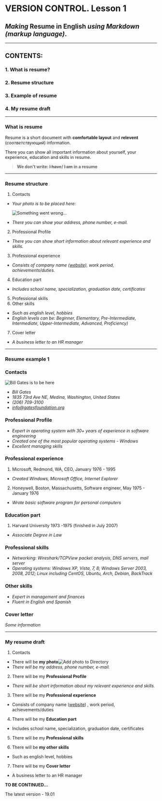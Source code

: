 # VERSION CONTROL. Lesson 1
## *Making* **Resume in English** *using Markdown (markup language)*.
---
## CONTENTS:


### 1. What is resume?    
### 2. Resume structure
### 3. Example of resume 
### 4. My resume draft  
---
### **What is resume**
Resume is a short document with **comfortable layout** and __relevent__ (_соответствующий_) information.

There you can show all important information about yourself, your experience, education and skills in resume.
> **We don't write: ~~I have~~/ ~~I am~~ in a resume**
___
### **Resume structure**

1. Contacts
 - *Your photo is to be placed here:*
 
    ![Something went wrong...](Myphoto.png)
 - _There you can show your address, phone number, e-mail._
2. Professional Profile
 - *There you can show short information about relevant experience and skills.*
 
3. Professional experience
 - *Consists of company name ([website](https://www.google.com/)), work period, achievements/duties.*
4. Education part
- *Includes school name, specialization, graduation date, certificates*
5. Professional skills
6. Other skills
- *Such as english level, hobbies*
- *English levels can be: Beginner, Elementary, Pre-Intermediate, Intermediate, Upper-Intermediate, Advanced, Proficiency)*
7. Cover letter
- *A business letter to an HR manager*
____
### **Resume example 1**
### Contacts
![Bill Gates is to be here](Bill.jpg)
- *Bill Gates*
- _1835 73rd Ave NE, Medina, Washington, United States_
- *(206) 709-3100*
- *info@gatesfoundation.org*

### Professional Profile
- *Expert in operating system with 30+ years of experience in software engineering*
- *Created one of the most popular operating systems - Windows*
- *Excellent managing skills*

### Professional experience
1. Microsoft, Redmond, WA, CEO, January 1976 - 1995
- *Created Windows, Microsoft Office, Internet Explorer*
2. Honeywell, Boston, Massachusetts, Software engineer, May 1975 - January 1976
- *Wrote basic software program for personal computers*
### Education part

1. Harvard University 1973 -1975 (finished in July 2007)

- *Associate Degree in Law*
### Professional skills
- *Networking: Wireshark/TCPView packet analysis, DNS servers, mail server*
- *Operating systems: Windows XP, Vista, 7, 8; Windows Server 2003, 2008, 2012; Linux including CentOS, Ubuntu, Arch, Debian, BackTrack*
### Other skills
- *Expert in management and finances*
- _Fluent in English and Spanish_
### Cover letter
_Some information_
***
### **My resume draft**  
1. Contacts
 - There will be **my photo**![Add photo to Directory]()
 - _There will be my address, phone number, e-mail._
2. There will be my **Professional Profile**
 - _There will be short information about my relevant experience and skills._
 
3. There will be my **Professional experience**
 - Consists of company name ([website]()) , work period, achievements/duties
4. There will be my **Education part**
- Includes school name, specialization, graduation date, certificates
5. There will be my **Professional skills**

6. There will be **my other skills**
- Such as english level, hobbies
7. There will be my **Cover letter**
- A business letter to an HR manager

__TO BE CONTINUED...__

The latest version - 19.01



